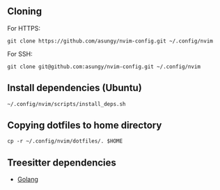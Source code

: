 ## Cloning

For HTTPS:
```
git clone https://github.com/asungy/nvim-config.git ~/.config/nvim
```

For SSH:
```
git clone git@github.com:asungy/nvim-config.git ~/.config/nvim
```

## Install dependencies (Ubuntu)
```
~/.config/nvim/scripts/install_deps.sh
```

## Copying dotfiles to home directory
```
cp -r ~/.config/nvim/dotfiles/. $HOME
```

## Treesitter dependencies
- [Golang](https://go.dev/doc/install)
